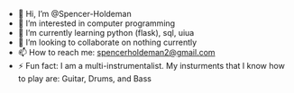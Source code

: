 - 👋 Hi, I’m @Spencer-Holdeman
- 👀 I’m interested in computer programming
- 🌱 I’m currently learning python (flask), sql, uiua
- 💞️ I’m looking to collaborate on nothing currently
- 📫 How to reach me: spencerholdeman2@gmail.com
- ⚡ Fun fact: I am a multi-instrumentalist. My insturments that I know how to play are: Guitar, Drums, and Bass

<!---
Spencer-Holdeman/Spencer-Holdeman is a ✨ special ✨ repository because its `README.md` (this file) appears on your GitHub profile.
You can click the Preview link to take a look at your changes.
--->
